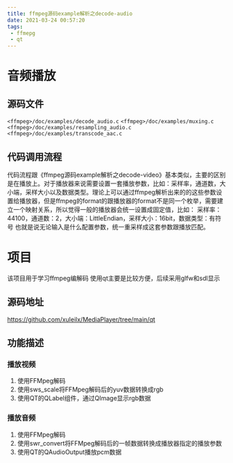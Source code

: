 ```yaml
---
title: ffmpeg源码example解析之decode-audio
date: 2021-03-24 00:57:20
tags:
 - ffmepg
 - qt
---
```

# 音频播放
## 源码文件
`<ffmpeg>/doc/examples/decode_audio.c`
`<ffmpeg>/doc/examples/muxing.c`
`<ffmpeg>/doc/examples/resampling_audio.c`
`<ffmpeg>/doc/examples/transcode_aac.c`

## 代码调用流程
代码流程跟《ffmpeg源码example解析之decode-video》基本类似，主要的区别是在播放上。对于播放器来说需要设置一套播放参数，比如：采样率，通道数，大小端，采样大小以及数据类型。理论上可以通过ffmpeg解析出来的的这些参数设置给播放器，但是ffmpeg的format的跟播放器的format不是同一个枚举，需要建立一个映射关系，所以觉得一般的播放器会统一设置成固定值，比如：
采样率：44100，通道数：2，大小端：LittleEndian，采样大小：16bit，数据类型：有符号
也就是说无论输入是什么配置参数，统一重采样成这套参数跟播放匹配。

# 项目
该项目用于学习ffmpeg编解码
使用qt主要是比较方便，后续采用glfw和sdl显示

## 源码地址
https://github.com/xuleilx/MediaPlayer/tree/main/qt

## 功能描述
### 播放视频
1. 使用FFMpeg解码
2. 使用sws_scale将FFMpeg解码后的yuv数据转换成rgb
3. 使用QT的QLabel组件，通过QImage显示rgb数据
### 播放音频
1. 使用FFMpeg解码
2. 使用swr_convert将FFMpeg解码后的一帧数据转换成播放器指定的播放参数
3. 使用QT的QAudioOutput播放pcm数据

